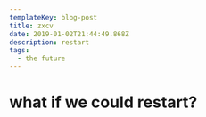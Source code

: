 ```yaml
---
templateKey: blog-post
title: zxcv
date: 2019-01-02T21:44:49.868Z
description: restart
tags:
  - the future
---
```

# **what if we could restart?**
